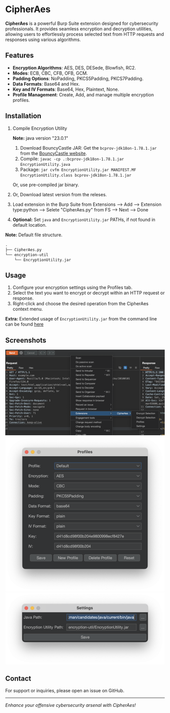 # CipherAes

**CipherAes** is a powerful Burp Suite extension designed for cybersecurity professionals. It provides seamless encryption and decryption utilities, allowing users to effortlessly process selected text from HTTP requests and responses using various algorithms.

## Features

- **Encryption Algorithms**: AES, DES, DESede, Blowfish, RC2.
- **Modes**: ECB, CBC, CFB, OFB, GCM.
- **Padding Options**: NoPadding, PKCS5Padding, PKCS7Padding.
- **Data Formats**: Base64 and Hex.
- **Key and IV Formats**: Base64, Hex, Plaintext, None.
- **Profile Management**: Create, Add, and manage multiple encryption profiles.

## Installation

1. Compile Encryption Utility

    **Note:** java version "23.0.1"

    1. Download BouncyCastle JAR: Get the `bcprov-jdk18on-1.78.1.jar` from the [BouncyCastle website](https://www.bouncycastle.org/download/bouncy-castle-java/).
    2. Compile: `javac -cp .:bcprov-jdk18on-1.78.1.jar EncryptionUtility.java`
    3. Package: `jar cvfm EncryptionUtility.jar MANIFEST.MF EncryptionUtility.class bcprov-jdk18on-1.78.1.jar`

    Or, use pre-compiled jar binary.

2. Or, Download latest version from the releses.
3. Load extension in the Burp Suite from Extensions --> Add --> Extension type:python --> Selete "CipherAes.py" from FS --> Next --> Done
4. **Optional:** Set `java` and `EncryptionUtility.jar` PATHs, if not found in default location.

**Note:** Default file structure.
```
.
├── CipherAes.py
└── encryption-util
    └── EncryptionUtility.jar
```

## Usage

1. Configure your encryption settings using the Profiles tab.
2. Select the text you want to encrypt or decrypt within an HTTP request or response.
3. Right-click and choose the desired operation from the CipherAes context menu.

**Extra:** Extended usage of `EncryptionUtility.jar` from the command line can be found [here](encryption-util/USAGE.md) 

## Screenshots

![CipherAes Context Menu](screenshots/context-menu.png)
![CipherAes Profiles](screenshots/profiles.png)
![CipherAes Settings](screenshots/settings.png)

## Contact

For support or inquiries, please open an issue on GitHub.

---

*Enhance your offensive cybersecurity arsenal with CipherAes!*